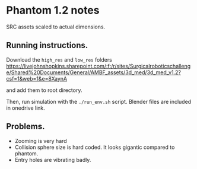 # Phantom 1.2 notes
SRC assets scaled to actual dimensions.

## Running instructions.

Download the `high_res` and `low_res` folders 
<https://livejohnshopkins.sharepoint.com/:f:/r/sites/Surgicalroboticschallenge/Shared%20Documents/General/AMBF_assets/3d_med/3d_med_v1.2?csf=1&web=1&e=8XaynA>

and add them to root directory.

Then, run simulation with the `./run_env.sh` script. Blender files are included in onedrive link.


## Problems.

* Zooming is very hard
* Collision sphere size is hard coded. It looks gigantic compared to phantom.
* Entry holes are vibrating badly.
